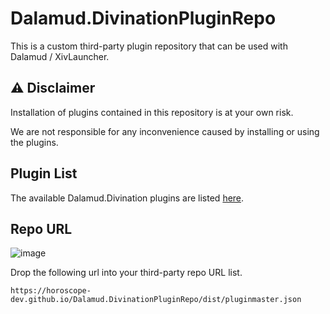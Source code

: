# Dalamud.DivinationPluginRepo

This is a custom third-party plugin repository that can be used with Dalamud / XivLauncher.

## ⚠️ Disclaimer

Installation of plugins contained in this repository is at your own risk.

We are not responsible for any inconvenience caused by installing or using the plugins.

## Plugin List

The available Dalamud.Divination plugins are listed [here](https://horoscope-dev.github.io/Dalamud.DivinationPluginRepo/dist).

## Repo URL

![image](https://user-images.githubusercontent.com/7302150/137894902-e0079b2d-29c6-4616-9794-c2c161c4aba5.png)

Drop the following url into your third-party repo URL list.

`https://horoscope-dev.github.io/Dalamud.DivinationPluginRepo/dist/pluginmaster.json`
